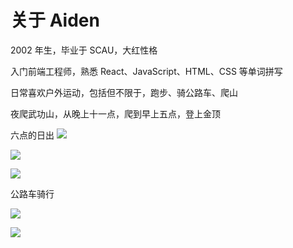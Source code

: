 # 关于 Aiden

2002 年生，毕业于 SCAU，大红性格

入门前端工程师，熟悉 React、JavaScript、HTML、CSS 等单词拼写

日常喜欢户外运动，包括但不限于，跑步、骑公路车、爬山

夜爬武功山，从晚上十一点，爬到早上五点，登上金顶

六点的日出
![](/personal/wugongshan3.webp)

![](/personal/wugongshan1.webp)

![](/personal/wugongshan2.webp)

公路车骑行

![](/personal/bike1.webp)

![](/personal/bike2.webp)
